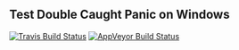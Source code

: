 ## Test Double Caught Panic on Windows

[![Travis Build Status](https://travis-ci.org/wagenet/rust_panic_test.svg?branch=master)](https://travis-ci.org/wagenet/rust_panic_test)
[![AppVeyor Build Status](https://ci.appveyor.com/api/projects/status/github/wagenet/rust_panic_test?branch=master&svg=true)](https://ci.appveyor.com/project/wagenet/rust-panic-test)